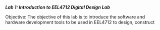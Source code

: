 **_Lab 1: Introduction to EEL4712 Digital Design Lab_**

Objective:
  The objective of this lab is to introduce the software and hardware development tools to be used in EEL4712 to design,
construct
